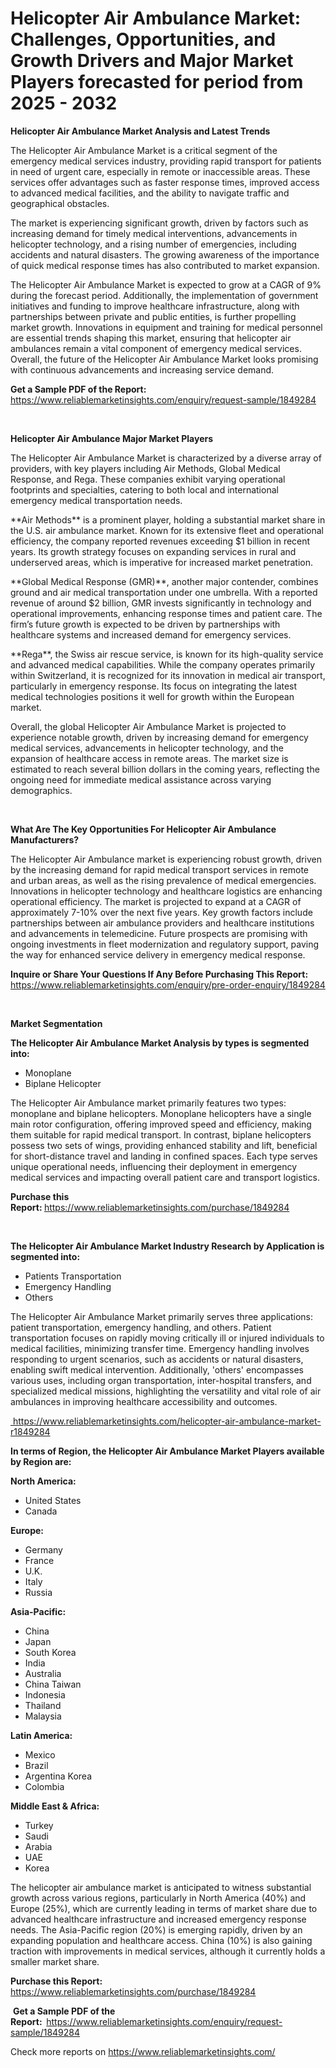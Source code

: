 <p><h1>Helicopter Air Ambulance Market: Challenges, Opportunities, and Growth Drivers and Major Market Players forecasted for period from 2025 - 2032</h1></p><p><strong>Helicopter Air Ambulance Market Analysis and Latest Trends</strong></p>
<p><p>The Helicopter Air Ambulance Market is a critical segment of the emergency medical services industry, providing rapid transport for patients in need of urgent care, especially in remote or inaccessible areas. These services offer advantages such as faster response times, improved access to advanced medical facilities, and the ability to navigate traffic and geographical obstacles.</p><p>The market is experiencing significant growth, driven by factors such as increasing demand for timely medical interventions, advancements in helicopter technology, and a rising number of emergencies, including accidents and natural disasters. The growing awareness of the importance of quick medical response times has also contributed to market expansion.</p><p>The Helicopter Air Ambulance Market is expected to grow at a CAGR of 9% during the forecast period. Additionally, the implementation of government initiatives and funding to improve healthcare infrastructure, along with partnerships between private and public entities, is further propelling market growth. Innovations in equipment and training for medical personnel are essential trends shaping this market, ensuring that helicopter air ambulances remain a vital component of emergency medical services. Overall, the future of the Helicopter Air Ambulance Market looks promising with continuous advancements and increasing service demand.</p></p>
<p><strong>Get a Sample PDF of the Report:&nbsp;</strong> <a href="https://www.reliablemarketinsights.com/enquiry/request-sample/1849284?utm_campaign=2199&utm_medium=2&utm_source=Github&utm_content=ia&utm_term=11032025&utm_id=helicopter-air-ambulance">https://www.reliablemarketinsights.com/enquiry/request-sample/1849284</a></p>
<p>&nbsp;</p>
<p><strong>Helicopter Air Ambulance Major Market Players</strong></p>
<p><p>The Helicopter Air Ambulance Market is characterized by a diverse array of providers, with key players including Air Methods, Global Medical Response, and Rega. These companies exhibit varying operational footprints and specialties, catering to both local and international emergency medical transportation needs.</p><p>**Air Methods** is a prominent player, holding a substantial market share in the U.S. air ambulance market. Known for its extensive fleet and operational efficiency, the company reported revenues exceeding $1 billion in recent years. Its growth strategy focuses on expanding services in rural and underserved areas, which is imperative for increased market penetration.</p><p>**Global Medical Response (GMR)**, another major contender, combines ground and air medical transportation under one umbrella. With a reported revenue of around $2 billion, GMR invests significantly in technology and operational improvements, enhancing response times and patient care. The firm’s future growth is expected to be driven by partnerships with healthcare systems and increased demand for emergency services.</p><p>**Rega**, the Swiss air rescue service, is known for its high-quality service and advanced medical capabilities. While the company operates primarily within Switzerland, it is recognized for its innovation in medical air transport, particularly in emergency response. Its focus on integrating the latest medical technologies positions it well for growth within the European market.</p><p>Overall, the global Helicopter Air Ambulance Market is projected to experience notable growth, driven by increasing demand for emergency medical services, advancements in helicopter technology, and the expansion of healthcare access in remote areas. The market size is estimated to reach several billion dollars in the coming years, reflecting the ongoing need for immediate medical assistance across varying demographics.</p></p>
<p>&nbsp;</p>
<p><strong>What Are The Key Opportunities For Helicopter Air Ambulance Manufacturers?</strong></p>
<p><p>The Helicopter Air Ambulance market is experiencing robust growth, driven by the increasing demand for rapid medical transport services in remote and urban areas, as well as the rising prevalence of medical emergencies. Innovations in helicopter technology and healthcare logistics are enhancing operational efficiency. The market is projected to expand at a CAGR of approximately 7-10% over the next five years. Key growth factors include partnerships between air ambulance providers and healthcare institutions and advancements in telemedicine. Future prospects are promising with ongoing investments in fleet modernization and regulatory support, paving the way for enhanced service delivery in emergency medical response.</p></p>
<p><strong>Inquire or Share Your Questions If Any Before Purchasing This Report:</strong> <a href="https://www.reliablemarketinsights.com/enquiry/pre-order-enquiry/1849284?utm_campaign=2199&utm_medium=2&utm_source=Github&utm_content=ia&utm_term=11032025&utm_id=helicopter-air-ambulance">https://www.reliablemarketinsights.com/enquiry/pre-order-enquiry/1849284</a></p>
<p>&nbsp;</p>
<p><strong>Market Segmentation</strong></p>
<p><strong>The Helicopter Air Ambulance Market Analysis by types is segmented into:</strong></p>
<p><ul><li>Monoplane</li><li>Biplane Helicopter</li></ul></p>
<p><p>The Helicopter Air Ambulance market primarily features two types: monoplane and biplane helicopters. Monoplane helicopters have a single main rotor configuration, offering improved speed and efficiency, making them suitable for rapid medical transport. In contrast, biplane helicopters possess two sets of wings, providing enhanced stability and lift, beneficial for short-distance travel and landing in confined spaces. Each type serves unique operational needs, influencing their deployment in emergency medical services and impacting overall patient care and transport logistics.</p></p>
<p><strong>Purchase this Report:&nbsp;</strong><a href="https://www.reliablemarketinsights.com/purchase/1849284?utm_campaign=2199&utm_medium=2&utm_source=Github&utm_content=ia&utm_term=11032025&utm_id=helicopter-air-ambulance">https://www.reliablemarketinsights.com/purchase/1849284</a></p>
<p>&nbsp;</p>
<p><strong>The Helicopter Air Ambulance Market Industry Research by Application is segmented into:</strong></p>
<p><ul><li>Patients Transportation</li><li>Emergency Handling</li><li>Others</li></ul></p>
<p><p>The Helicopter Air Ambulance Market primarily serves three applications: patient transportation, emergency handling, and others. Patient transportation focuses on rapidly moving critically ill or injured individuals to medical facilities, minimizing transfer time. Emergency handling involves responding to urgent scenarios, such as accidents or natural disasters, enabling swift medical intervention. Additionally, 'others' encompasses various uses, including organ transportation, inter-hospital transfers, and specialized medical missions, highlighting the versatility and vital role of air ambulances in improving healthcare accessibility and outcomes.</p></p>
<p><a href="https://www.reliablemarketinsights.com/helicopter-air-ambulance-market-r1849284?utm_campaign=2199&utm_medium=2&utm_source=Github&utm_content=ia&utm_term=11032025&utm_id=helicopter-air-ambulance">&nbsp;https://www.reliablemarketinsights.com/helicopter-air-ambulance-market-r1849284</a></p>
<p><strong>In terms of Region, the Helicopter Air Ambulance Market Players available by Region are:</strong></p>
<p>
    <p> <strong> North America: </strong>
        <ul>
            <li>United States</li>
            <li>Canada</li>
        </ul>
        </p> 
    <p> <strong> Europe: </strong>
        <ul>
            <li>Germany</li>
            <li>France</li>
            <li>U.K.</li>
            <li>Italy</li>
            <li>Russia</li>
        </ul>
        </p> 
    <p> <strong> Asia-Pacific: </strong>
        <ul>
            <li>China</li>
            <li>Japan</li>
            <li>South Korea</li>
            <li>India</li>
            <li>Australia</li>
            <li>China Taiwan</li>
            <li>Indonesia</li>
            <li>Thailand</li>
            <li>Malaysia</li>
        </ul>
        </p> 
    <p> <strong> Latin America: </strong>
        <ul>
            <li>Mexico</li>
            <li>Brazil</li>
            <li>Argentina Korea</li>
            <li>Colombia</li>
        </ul>
        </p> 
    <p> <strong> Middle East & Africa: </strong>
        <ul>
            <li>Turkey</li>
            <li>Saudi</li>
            <li>Arabia</li>
            <li>UAE</li>
            <li>Korea</li>
        </ul>
    </p>
    </p>
<p><p>The helicopter air ambulance market is anticipated to witness substantial growth across various regions, particularly in North America (40%) and Europe (25%), which are currently leading in terms of market share due to advanced healthcare infrastructure and increased emergency response needs. The Asia-Pacific region (20%) is emerging rapidly, driven by an expanding population and healthcare access. China (10%) is also gaining traction with improvements in medical services, although it currently holds a smaller market share.</p></p>
<p><strong>Purchase this Report: </strong><a href="https://www.reliablemarketinsights.com/purchase/1849284?utm_campaign=2199&utm_medium=2&utm_source=Github&utm_content=ia&utm_term=11032025&utm_id=helicopter-air-ambulance">https://www.reliablemarketinsights.com/purchase/1849284</a></p>
<p>&nbsp;<strong>Get a Sample PDF of the Report:&nbsp;&nbsp;</strong><a href="https://www.reliablemarketinsights.com/enquiry/request-sample/1849284?utm_campaign=2199&utm_medium=2&utm_source=Github&utm_content=ia&utm_term=11032025&utm_id=helicopter-air-ambulance">https://www.reliablemarketinsights.com/enquiry/request-sample/1849284</a></p>
<p><strong></strong></p>
<p>Check more reports on <a href="https://www.reliablemarketinsights.com/?utm_campaign=2199&utm_medium=2&utm_source=Github&utm_content=ia&utm_term=11032025&utm_id=helicopter-air-ambulance">https://www.reliablemarketinsights.com/</a></p>